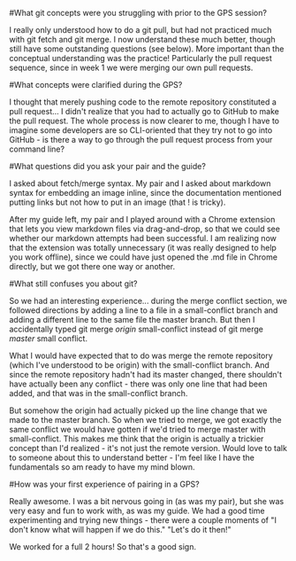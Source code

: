 #What git concepts were you struggling with prior to the GPS session?

I really only understood how to do a git pull, but had not practiced much with git fetch and git merge. I now understand these much better, though still have some outstanding questions (see below). More important than the conceptual understanding was the practice! Particularly the pull request sequence, since in week 1 we were merging our own pull requests.

#What concepts were clarified during the GPS?

I thought that merely pushing code to the remote repository constituted a pull request... I didn't realize that you had to actually go to GitHub to make the pull request. The whole process is now clearer to me, though I have to imagine some developers are so CLI-oriented that they try not to go into GitHub - is there a way to go through the pull request process from your command line?

#What questions did you ask your pair and the guide?

I asked about fetch/merge syntax. My pair and I asked about markdown syntax for embedding an image inline, since the documentation mentioned putting links but not how to put in an image (that ! is tricky).

After my guide left, my pair and I played around with a Chrome extension that lets you view markdown files via drag-and-drop, so that we could see whether our markdown attempts had been successful. I am realizing now that the extension was totally unnecessary (it was really designed to help you work offline), since we could have just opened the .md file in Chrome directly, but we got there one way or another.

#What still confuses you about git?

So we had an interesting experience... during the merge conflict section, we followed directions by adding a line to a file in a small-conflict branch and adding a different line to the same file the master branch. But then I accidentally typed git merge *origin* small-conflict instead of git merge *master* small conflict.

What I would have expected that to do was merge the remote repository (which I've understood to be origin) with the small-conflict branch. And since the remote repository hadn't had its master changed, there shouldn't have actually been any conflict - there was only one line that had been added, and that was in the small-conflict branch.

But somehow the origin had actually picked up the line change that we made to the master branch. So when we tried to merge, we got exactly the same conflict we would have gotten if we'd tried to merge master with small-conflict. This makes me think that the origin is actually a trickier concept than I'd realized - it's not just the remote version. Would love to talk to someone about this to understand better - I'm feel like I have the fundamentals so am ready to have my mind blown.

#How was your first experience of pairing in a GPS?

Really awesome. I was a bit nervous going in (as was my pair), but she was very easy and fun to work with, as was my guide. We had a good time experimenting and trying new things - there were a couple moments of "I don't know what will happen if we do this." "Let's do it then!"

We worked for a full 2 hours! So that's a good sign.